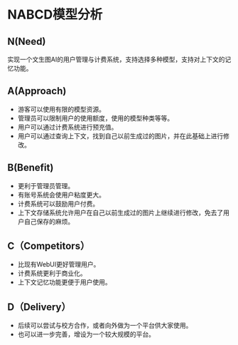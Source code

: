 # **NABCD模型分析**

## N(Need)

实现一个文生图AI的用户管理与计费系统，支持选择多种模型，支持对上下文的记忆功能。

## A(Approach)

* 游客可以使用有限的模型资源。
* 管理员可以限制用户的使用额度，使用的模型种类等等。
* 用户可以通过计费系统进行预充值。
* 用户可以通过查询上下文，找到自己以前生成过的图片，并在此基础上进行修改。

## B(Benefit)

* 更利于管理员管理。
* 有账号系统会使用户粘度更大。
* 计费系统可以鼓励用户付费。
* 上下文存储系统允许用户在自己以前生成过的图片上继续进行修改，免去了用户自己保存的麻烦。

## C（Competitors）

* 比现有WebUI更好管理用户。
* 计费系统更利于商业化。
* 上下文记忆功能更便于用户使用。

## D（Delivery）
* 后续可以尝试与校方合作，或者向外做为一个平台供大家使用。
* 也可以进一步完善，增设为一个较大规模的平台。
